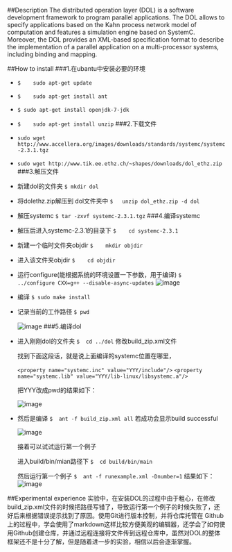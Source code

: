 ##Description
The distributed operation layer (DOL) is a software development framework to program parallel applications. The DOL allows to specify applications based on the Kahn process network model of computation and features a simulation engine based on SystemC. Moreover, the DOL provides an XML-based specification format to describe the implementation of a parallel application on a multi-processor systems, including binding and mapping.

##How to install
###1.在ubantu中安装必要的环境
* `$	sudo apt-get update`
* `$	sudo apt-get install ant`
* `$ sudo apt-get install openjdk-7-jdk`
* `$	sudo apt-get install unzip`
###2.下载文件
* `sudo wget http://www.accellera.org/images/downloads/standards/systemc/systemc-2.3.1.tgz`
* `sudo wget http://www.tik.ee.ethz.ch/~shapes/downloads/dol_ethz.zip`
###3.解压文件
* 新建dol的文件夹  `$	mkdir dol`
* 将dolethz.zip解压到 dol文件夹中  `$	unzip dol_ethz.zip -d dol`
* 解压systemc  `$	tar -zxvf systemc-2.3.1.tgz`
###4.编译systemc
* 解压后进入systemc-2.3.1的目录下
      `$	cd systemc-2.3.1`
* 新建一个临时文件夹objdir
      `$	mkdir objdir`
* 进入该文件夹objdir
      `$	cd objdir`
* 运行configure(能根据系统的环境设置一下参数，用于编译)
      `$	../configure CXX=g++ --disable-async-updates`
![image](https://cloud.githubusercontent.com/assets/22701016/19220354/18498242-8e5e-11e6-85bf-650cfcba3094.PNG)
* 编译
 `$	sudo make install`
* 记录当前的工作路径
 `$	pwd`

	![image](https://cloud.githubusercontent.com/assets/22701016/19220352/1846e406-8e5e-11e6-9ffb-485047a3b5cf.PNG)
###5.编译dol  
* 进入刚刚dol的文件夹
`$	cd ../dol`  修改build_zip.xml文件
       
	找到下面这段话，就是说上面编译的systemc位置在哪里，

     `<property name="systemc.inc" value="YYY/include"/>`
     `<property name="systemc.lib" value="YYY/lib-linux/libsystemc.a"/>`

     把YYY改成pwd的结果如下：

    ![image](https://cloud.githubusercontent.com/assets/22701016/19220351/1845cd82-8e5e-11e6-959f-5f68ae254c10.PNG)
* 然后是编译
`$	ant -f build_zip.xml all` 若成功会显示build successful

    ![image](https://cloud.githubusercontent.com/assets/22701016/19220353/18479e6e-8e5e-11e6-86b6-1b99ac465c2d.PNG)

     接着可以试试运行第一个例子

    进入build/bin/mian路径下
`$	cd build/bin/main`

     然后运行第一个例子
`$	ant -f runexample.xml -Dnumber=1` 结果如下：
![image](https://cloud.githubusercontent.com/assets/22701016/19220355/184c3172-8e5e-11e6-98fc-2c54e3b71ac0.PNG)

##Experimental experience
实验中，在安装DOL的过程中由于粗心，在修改build_zip.xml文件的时候把路径写错了，导致运行第一个例子的时候失败了，还好后来根据错误提示找到了原因。使用Git进行版本控制，并将仓库托管在 Github上的过程中，学会使用了markdown这样比较方便美观的编辑器，还学会了如何使用Github创建仓库，并通过远程连接将文件传到远程仓库中，虽然对DOL的整体框架还不是十分了解，但是随着进一步的实验，相信以后会逐渐掌握。